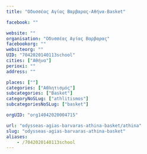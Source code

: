 ```yaml
---
title: "Οδυσσέας Αγίας Βαρβαρας-Αθήνα-Basket"

facebook: ""

website: ""
organisation: "Οδυσσέας Αγίας Βαρβαρας"
facebookorg: ""
websiteorg: ""
UID: "7042020140113school"
cities: ["Αθήνα"]
perioxi: ""
address: ""

places: [""]
categories: ["Αθλητισμός"]
subcategories: ["Basket"]
categoryNoSLug: ["athlitismos"]
subcategoriesNoSLug: ["basket"]

orgUID: "org14042020004715"

url: "odysseas-agias-barvaras-athina-basket/athina"
slug: "odysseas-agias-barvaras-athina-basket"
aliases:
    - /7042020140113school
---
```





